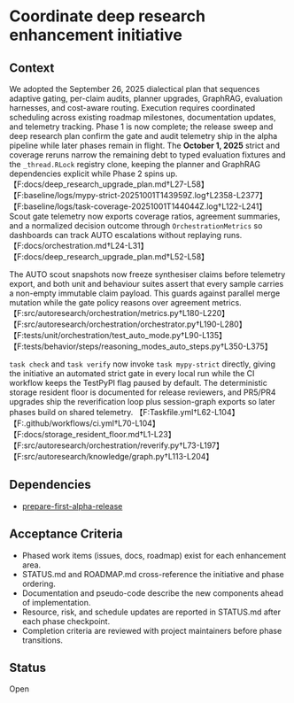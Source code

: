 # Coordinate deep research enhancement initiative

## Context
We adopted the September 26, 2025 dialectical plan that sequences adaptive
gating, per-claim audits, planner upgrades, GraphRAG, evaluation harnesses, and
cost-aware routing. Execution requires coordinated scheduling across existing
roadmap milestones, documentation updates, and telemetry tracking. Phase 1 is
now complete; the release sweep and deep research plan confirm the gate and
audit telemetry ship in the alpha pipeline while later phases remain in flight.
The **October 1, 2025** strict and coverage reruns narrow the remaining debt to
typed evaluation fixtures and the `_thread.RLock` registry clone, keeping the
planner and GraphRAG dependencies explicit while Phase 2 spins up.
【F:docs/deep_research_upgrade_plan.md†L27-L58】
【F:baseline/logs/mypy-strict-20251001T143959Z.log†L2358-L2377】
【F:baseline/logs/task-coverage-20251001T144044Z.log†L122-L241】
Scout gate telemetry now exports coverage ratios, agreement summaries, and a
normalized decision outcome through `OrchestrationMetrics` so dashboards can
track AUTO escalations without replaying runs.
【F:docs/orchestration.md†L24-L31】【F:docs/deep_research_upgrade_plan.md†L52-L58】

The AUTO scout snapshots now freeze synthesiser claims before telemetry export,
and both unit and behaviour suites assert that every sample carries a non-empty
immutable claim payload. This guards against parallel merge mutation while the
gate policy reasons over agreement metrics.
【F:src/autoresearch/orchestration/metrics.py†L180-L220】【F:src/autoresearch/orchestration/orchestrator.py†L190-L280】
【F:tests/unit/orchestration/test_auto_mode.py†L90-L135】【F:tests/behavior/steps/reasoning_modes_auto_steps.py†L350-L375】

`task check` and `task verify` now invoke `task mypy-strict` directly, giving the
initiative an automated strict gate in every local run while the CI workflow
keeps the TestPyPI flag paused by default. The deterministic storage resident
floor is documented for release reviewers, and PR5/PR4 upgrades ship the
reverification loop plus session-graph exports so later phases build on shared
telemetry.
【F:Taskfile.yml†L62-L104】【F:.github/workflows/ci.yml†L70-L104】
【F:docs/storage_resident_floor.md†L1-L23】
【F:src/autoresearch/orchestration/reverify.py†L73-L197】
【F:src/autoresearch/knowledge/graph.py†L113-L204】

## Dependencies
- [prepare-first-alpha-release](prepare-first-alpha-release.md)

## Acceptance Criteria
- Phased work items (issues, docs, roadmap) exist for each enhancement area.
- STATUS.md and ROADMAP.md cross-reference the initiative and phase ordering.
- Documentation and pseudo-code describe the new components ahead of
  implementation.
- Resource, risk, and schedule updates are reported in STATUS.md after each
  phase checkpoint.
- Completion criteria are reviewed with project maintainers before phase
  transitions.

## Status
Open
